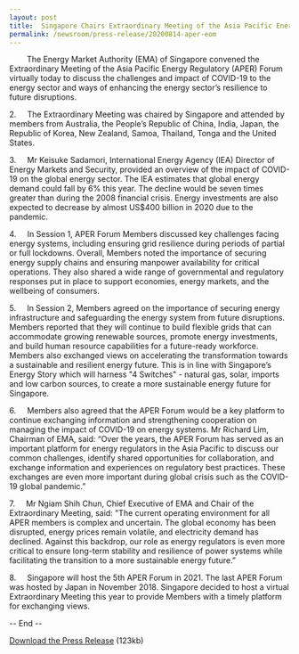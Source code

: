 ```yaml
---
layout: post
title:  Singapore Chairs Extraordinary Meeting of the Asia Pacific Energy Regulatory Forum on Regulatory Challenges and Best Practices amidst Covid-19 Outbreak
permalink: /newsroom/press-release/20200814-aper-eom
---
```

&nbsp; &nbsp; &nbsp; &nbsp; The Energy Market Authority (EMA) of Singapore convened the Extraordinary Meeting of the Asia Pacific Energy Regulatory (APER) Forum virtually today to discuss the challenges and impact of COVID-19 to the energy sector and ways of enhancing the energy sector’s resilience to future disruptions.

2\. &nbsp; &nbsp; The Extraordinary Meeting was chaired by Singapore and attended by members from Australia, the People’s Republic of China, India, Japan, the Republic of Korea, New Zealand, Samoa, Thailand, Tonga and the United States.

3\. &nbsp; &nbsp; Mr Keisuke Sadamori, International Energy Agency (IEA) Director of Energy Markets and Security, provided an overview of the impact of COVID-19 on the global energy sector. The IEA estimates that global energy demand could fall by 6% this year. The decline would be seven times greater than during the 2008 financial crisis. Energy investments are also expected to decrease by almost US$400 billion in 2020 due to the pandemic.

4\. &nbsp; &nbsp; In Session 1, APER Forum Members discussed key challenges facing energy systems, including ensuring grid resilience during periods of partial or full lockdowns. Overall, Members noted the importance of securing energy supply chains and ensuring manpower availability for critical operations. They also shared a wide range of governmental and regulatory responses put in place to support economies, energy markets, and the wellbeing of consumers.

5\. &nbsp; &nbsp; In Session 2, Members agreed on the importance of securing energy infrastructure and safeguarding the energy system from future disruptions. Members reported that they will continue to build flexible grids that can accommodate growing renewable sources, promote energy investments, and build human resource capabilities for a future-ready workforce. Members also exchanged views on accelerating the transformation towards a sustainable and resilient energy future. This is in line with Singapore’s Energy Story which will harness "4 Switches" - natural gas, solar, imports and low carbon sources, to create a more sustainable energy future for Singapore.

6\. &nbsp; &nbsp; Members also agreed that the APER Forum would be a key platform to continue exchanging information and strengthening cooperation on managing the impact of COVID-19 on energy systems. Mr Richard Lim, Chairman of EMA, said: “Over the years, the APER Forum has served as an important platform for energy regulators in the Asia Pacific to discuss our common challenges, identify shared opportunities for collaboration, and exchange information and experiences on regulatory best practices. These exchanges are even more important during global crisis such as the COVID-19 global pandemic.”

7\. &nbsp; &nbsp; Mr Ngiam Shih Chun, Chief Executive of EMA and Chair of the Extraordinary Meeting, said: "The current operating environment for all APER members is complex and uncertain. The global economy has been disrupted, energy prices remain volatile, and electricity demand has declined. Against this backdrop, our role as energy regulators is even more critical to ensure long-term stability and resilience of power systems while facilitating the transition to a more sustainable energy future.”

8\. &nbsp; &nbsp; Singapore will host the 5th APER Forum in 2021. The last APER Forum was hosted by Japan in November 2018. Singapore decided to host a virtual Extraordinary Meeting this year to provide Members with a timely platform for exchanging views.

-- End --

[Download the Press Release](/files/20200814-APER-EOM-Regulatory-Challenges-and-Best-Practices-amidst-Covid19-Outbreak.pdf) (123kb)
